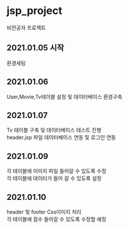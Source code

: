# jsp_project
비전공자 프로젝트

## 2021.01.05 시작
  환경세팅

## 2021.01.06
  User,Movie,Tv테이블 설정 및 데이터베이스 환경구축<br>
  
## 2021.01.07
  Tv 테이블 구축 및 데이터베이스 테스트 진행<br>
  header.jsp 파일 데이터베이스 연동 및 로그인 연동
  
## 2021.01.09
  각 테이블에 이미지 파일 들어갈 수 있도록 수정<br>
  각 테이블에 데이터가 들어 갈 수 있도록 설정
## 2021.01.10
  header 및 footer Css이미지 처리<br>
  각 테이블에 점수 들어갈 수 있도록 수정할 예정
